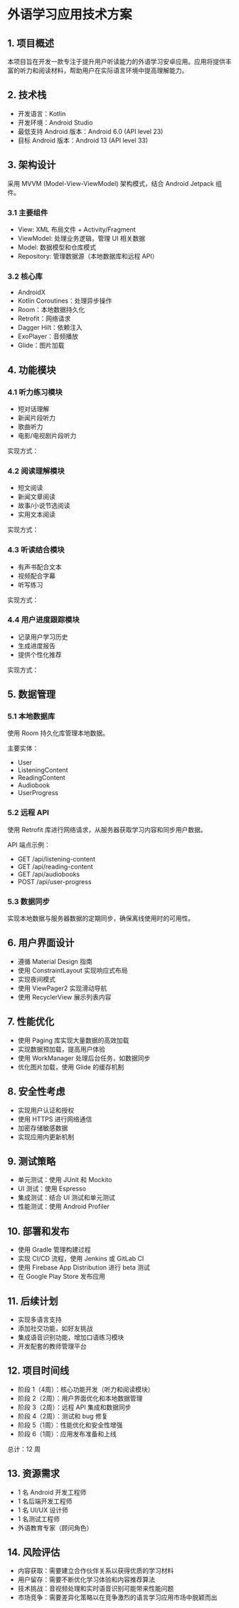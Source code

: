 # 外语学习应用技术方案

## 1. 项目概述

本项目旨在开发一款专注于提升用户听读能力的外语学习安卓应用。应用将提供丰富的听力和阅读材料，帮助用户在实际语言环境中提高理解能力。

## 2. 技术栈

- 开发语言：Kotlin
- 开发环境：Android Studio
- 最低支持 Android 版本：Android 6.0 (API level 23)
- 目标 Android 版本：Android 13 (API level 33)

## 3. 架构设计

采用 MVVM (Model-View-ViewModel) 架构模式，结合 Android Jetpack 组件。

### 3.1 主要组件

- View: XML 布局文件 + Activity/Fragment
- ViewModel: 处理业务逻辑，管理 UI 相关数据
- Model: 数据模型和仓库模式
- Repository: 管理数据源（本地数据库和远程 API）

### 3.2 核心库

- AndroidX
- Kotlin Coroutines：处理异步操作
- Room：本地数据持久化
- Retrofit：网络请求
- Dagger Hilt：依赖注入
- ExoPlayer：音频播放
- Glide：图片加载

## 4. 功能模块

### 4.1 听力练习模块

- 短对话理解
- 新闻片段听力
- 歌曲听力
- 电影/电视剧片段听力

实现方式：

### 4.2 阅读理解模块

- 短文阅读
- 新闻文章阅读
- 故事/小说节选阅读
- 实用文本阅读

实现方式：

### 4.3 听读结合模块

- 有声书配合文本
- 视频配合字幕
- 听写练习

实现方式：

### 4.4 用户进度跟踪模块

- 记录用户学习历史
- 生成进度报告
- 提供个性化推荐

实现方式：

## 5. 数据管理

### 5.1 本地数据库

使用 Room 持久化库管理本地数据。

主要实体：
- User
- ListeningContent
- ReadingContent
- Audiobook
- UserProgress

### 5.2 远程 API

使用 Retrofit 库进行网络请求，从服务器获取学习内容和同步用户数据。

API 端点示例：
- GET /api/listening-content
- GET /api/reading-content
- GET /api/audiobooks
- POST /api/user-progress

### 5.3 数据同步

实现本地数据与服务器数据的定期同步，确保离线使用时的可用性。

## 6. 用户界面设计

- 遵循 Material Design 指南
- 使用 ConstraintLayout 实现响应式布局
- 实现夜间模式
- 使用 ViewPager2 实现滑动导航
- 使用 RecyclerView 展示列表内容

## 7. 性能优化

- 使用 Paging 库实现大量数据的高效加载
- 实现数据预加载，提高用户体验
- 使用 WorkManager 处理后台任务，如数据同步
- 优化图片加载，使用 Glide 的缓存机制

## 8. 安全性考虑

- 实现用户认证和授权
- 使用 HTTPS 进行网络通信
- 加密存储敏感数据
- 实现应用内更新机制

## 9. 测试策略

- 单元测试：使用 JUnit 和 Mockito
- UI 测试：使用 Espresso
- 集成测试：结合 UI 测试和单元测试
- 性能测试：使用 Android Profiler

## 10. 部署和发布

- 使用 Gradle 管理构建过程
- 实现 CI/CD 流程，使用 Jenkins 或 GitLab CI
- 使用 Firebase App Distribution 进行 beta 测试
- 在 Google Play Store 发布应用

## 11. 后续计划

- 实现多语言支持
- 添加社交功能，如好友挑战
- 集成语音识别功能，增加口语练习模块
- 开发配套的教师管理平台

## 12. 项目时间线

- 阶段 1（4周）：核心功能开发（听力和阅读模块）
- 阶段 2（2周）：用户界面优化和本地数据管理
- 阶段 3（2周）：远程 API 集成和数据同步
- 阶段 4（2周）：测试和 bug 修复
- 阶段 5（1周）：性能优化和安全性增强
- 阶段 6（1周）：应用发布准备和上线

总计：12 周

## 13. 资源需求

- 1 名 Android 开发工程师
- 1 名后端开发工程师
- 1 名 UI/UX 设计师
- 1 名测试工程师
- 外语教育专家（顾问角色）

## 14. 风险评估

- 内容获取：需要建立合作伙伴关系以获得优质的学习材料
- 用户留存：需要不断优化学习体验和内容推荐算法
- 技术挑战：音视频处理和实时语音识别可能带来性能问题
- 市场竞争：需要差异化策略以在竞争激烈的语言学习应用市场中脱颖而出
